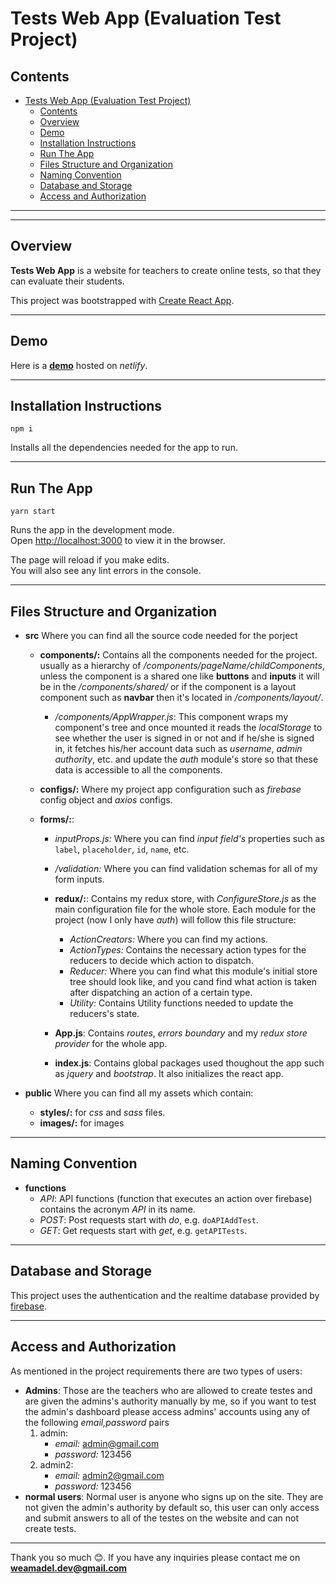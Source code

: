 # Tests Web App (Evaluation Test Project)

## Contents

- [Tests Web App (Evaluation Test Project)](#tests-web-app-evaluation-test-project)
  - [Contents](#contents)
  - [Overview](#overview)
  - [Demo](#demo)
  - [Installation Instructions](#installation-instructions)
  - [Run The App](#run-the-app)
  - [Files Structure and Organization](#files-structure-and-organization)
  - [Naming Convention](#naming-convention)
  - [Database and Storage](#database-and-storage)
  - [Access and Authorization](#access-and-authorization)

---
---

## Overview

**Tests Web App** is a website for teachers to create online tests, so that they can evaluate their students.

This project was bootstrapped with [Create React App](https://github.com/facebook/create-react-app).

---

## Demo

Here is a **[demo](https://tender-aryabhata-cb3afa.netlify.app/)** hosted on _netlify_.

---

## Installation Instructions

`npm i`

Installs all the dependencies needed for the app to run.

---

## Run The App

`yarn start`

Runs the app in the development mode.\
Open [http://localhost:3000](http://localhost:3000) to view it in the browser.

The page will reload if you make edits.\
You will also see any lint errors in the console.

---

## Files Structure and Organization

- **src**
  Where you can find all the source code needed for the porject

  - **components/:** Contains all the components needed for the project. usually as a hierarchy of _/components/pageName/childComponents_, unless the component is a shared one like **buttons** and **inputs** it will be in the _/components/shared/_ or if the component is a layout component such as **navbar** then it's located in _/components/layout/_.

    - _/components/AppWrapper.js_: This component wraps my component's tree and once mounted it reads the _localStorage_ to see whether the user is signed in or not and if he/she is signed in, it fetches his/her account data such as _username_, _admin authority_, etc. and update the _auth_ module's store so that these data is accessible to all the components.

  - **configs/:** Where my project app configuration such as _firebase_ config object and _axios_ configs.

  - **forms/:**:

    - _inputProps.js:_ Where you can find _input field's_ properties such as `label`, `placeholder`, `id`, `name`, etc.
    - _/validation:_ Where you can find validation schemas for all of my form inputs.

    - **redux/:**: Contains my redux store, with _ConfigureStore.js_ as the main configuration file for the whole store.
      Each module for the project (now I only have _auth_) will follow this file structure:
      - _ActionCreators:_ Where you can find my actions.
      - _ActionTypes:_ Contains the necessary action types for the reducers to decide which action to dispatch.
      - _Reducer:_ Where you can find what this module's initial store tree should look like, and you cand find what action is taken after dispatching an action of a certain type.
      - _Utility:_ Contains Utility functions needed to update the reducers's state.
    - **App.js**: Contains _routes_, _errors boundary_ and my _redux store provider_ for the whole app.

    - **index.js**: Contains global packages used thoughout the app such as _jquery_ and _bootstrap_. It also initializes the react app.

- **public**
  Where you can find all my assets which contain:
  - **styles/:** for _css_ and _sass_ files.
  - **images/:** for images

---

## Naming Convention

- **functions**
  - _API_: API functions (function that executes an action over firebase) contains the acronym _API_ in its name.
  - _POST_: Post requests start with _do_, e.g. `doAPIAddTest`.
  - _GET_: Get requests start with _get_, e.g. `getAPITests`.

---

## Database and Storage

This project uses the authentication and the realtime database provided by [firebase](https://firebase.google.com/).

---

## Access and Authorization

As mentioned in the project requirements there are two types of users:

- **Admins**: Those are the teachers who are allowed to create testes and are given the admins's authority manually by me, so if you want to test the admin's dashboard please access admins' accounts using any of the following _email,password_ pairs
  1. admin:
     - _email:_ admin@gmail.com
     - _password:_ 123456
  1. admin2:
     - _email:_ admin2@gmail.com
     - _password:_ 123456
- **normal users**: Normal user is anyone who signs up on the site. They are not given the admin's authority by default so, this user can only access and submit answers to all of the testes on the website and can not create tests.

---

Thank you so much 😊. If you have any inquiries please contact me on **weamadel.dev@gmail.com**
